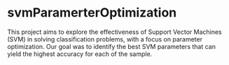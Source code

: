 # svmParamerterOptimization
This project aims to explore the effectiveness of Support Vector Machines (SVM) in solving classification problems, with a focus on parameter optimization. Our goal was to identify the best SVM parameters that can yield the highest accuracy for each of the sample.
